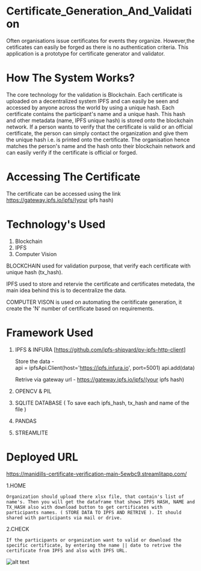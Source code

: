 # Certificate_Generation_And_Validation

Often organisations issue certificates for events they organize. However,the cetificates can easily be forged as there is no authentication criteria. This application is a prototype for certificate generator and validator.

# How The System Works?

The core technology for the validation is Blockchain. Each certificate is uploaded on a decentralized system IPFS and can easily be seen and accessed by anyone across the world by using a unique hash. Each certificate contains the participant's name and a unique hash. This hash and other metadata (name, IPFS unique hash) is stored onto the blockchain network. If a person wants to verify that the certificate is valid or an official certificate, the person can simply contact the organization and give them the unique hash i.e. is printed onto the certificate. The organisation hence matches the person's name and the hash onto their blockchain network and can easily verify if the certificate is official or forged.

# Accessing The Certificate

The certificate can be accessed using the link https://gateway.ipfs.io/ipfs/(your ipfs hash)

# Technology's Used

1. Blockchain
2. IPFS
3. Computer Vision

BLOCKCHAIN used for validation purpose, that verify each certificate with unique hash (tx_hash).

IPFS used to store and retervie the certificate and certificates metedata, the main idea behind this is to decentralize the data.

COMPUTER VISON is used on automating the ceritificate generation, it create the 'N' number of certificate based on requirements.

# Framework Used

1. IPFS & INFURA [https://github.com/ipfs-shipyard/py-ipfs-http-client]

    Store the data -  
    api = ipfsApi.Client(host='https://ipfs.infura.io', port=5001)
    api.add(data)
    
    Retrive via gateway url -
    https://gateway.ipfs.io/ipfs/(your ipfs hash)
    
2. OPENCV & PIL
3. SQLITE DATABASE ( To save each ipfs_hash, tx_hash and name of the file )
4. PANDAS 
5. STREAMLITE

# Deployed URL

https://manidills-certificate-verification-main-5ewbc9.streamlitapp.com/


1.HOME

    Organization should upload there xlsx file, that contain's list of name's. Then you will get the dataframe that shows IPFS HASH, NAME and TX_HASH also with download button to get certificates with participants names. ( STORE DATA TO IPFS AND RETRIVE ). It should shared with participants via mail or drive.
    
2.CHECK

    If the participants or organization want to valid or download the specific certificate, by entering the name || date to retrive the certificate from IPFS and also with IPFS URL.
    
    
![alt text](https://i.ibb.co/j58kn2J/valid-2.png)
    
    



